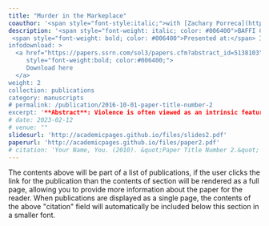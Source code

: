 ```yaml
---
title: "Murder in the Markeplace"
coauthor: '<span style="font-style:italic;">with [Zachary Porreca](https://zachporreca.github.io/) and [Alexander Cardazzi](https://alexcardazzi.github.io/)</span>'
description: '<span style="font-weight: italic; color: #006400">BAFFI Centre Research Paper No. 239</span><br>
 <span style="font-weight: bold; color: #006400">Presented at:</span> Internal Micro Applied Seminars (University of Liverpool, 2025) - <em>scheduled: ViCE Online Seminars (Summer 2025)</em>''
infodownload: >
  <a href="https://papers.ssrn.com/sol3/papers.cfm?abstract_id=5138103" target="_blank" 
     style="font-weight:bold; color:#006400;">
     Download here
  </a>
weight: 2
collection: publications
category: manuscripts
# permalink: /publication/2016-10-01-paper-title-number-2
excerpt: '**Abstract**: Violence is often viewed as an intrinsic feature of illicit markets, driven by competition, disputes, and predation. We argue that the connection between violence and markets is not exclusive to illicit markets and that in the absence of strong institutions these factors exist ubiquitously. Using an estimator of spatial concentration, we document the empirical relationship between violence and markets in the 14th century. We then employ a large language model to analyze the coroner’s accounts of the era’s homicides, finding that many of these incidents were driven by avoidable business-related disputes. Employing a novel difference-in-differences estimator for spatial concentration, we proceed to causally identify the impacts of the introduction of London’s first professional police force in the 19th century on this concentration. We find that the police force’s introduction led to a 54% reduction in the degree of concentration of violence around marketplaces. Our findings suggest that it is not the nature of the commodities being sold in illicit markets that drives violence, but is rather the absense of formal institutions of enforcement and dispute resolution'
# date: 2023-02-12 
# venue: ""
slidesurl: 'http://academicpages.github.io/files/slides2.pdf'
paperurl: 'http://academicpages.github.io/files/paper2.pdf'
# citation: 'Your Name, You. (2010). &quot;Paper Title Number 2.&quot; <i>Journal 1</i>. 1(2).'
---
```


The contents above will be part of a list of publications, if the user clicks the link for the publication than the contents of section will be rendered as a full page, allowing you to provide more information about the paper for the reader. When publications are displayed as a single page, the contents of the above "citation" field will automatically be included below this section in a smaller font.

